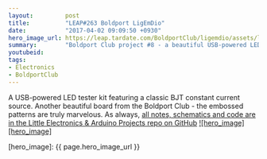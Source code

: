 ```yaml
---
layout:         post
title:          "LEAP#263 Boldport LigEmDio"
date:           "2017-04-02 09:09:50 +0930"
hero_image_url: https://leap.tardate.com/BoldportClub/ligemdio/assets/ligemdio_build.jpg
summary:        "Boldport Club project #8 - a beautiful USB-powered LED tester"
youtubeid:
tags:
- Electronics
- BoldportClub
---
```


A USB-powered LED tester kit featuring a classic BJT constant current source.
Another beautiful board from the Boldport Club - the embossed patterns are truly marvelous.
As always, [all notes, schematics and code are in the Little Electronics & Arduino Projects repo on GitHub][project]
[![hero_image][hero_image]][project]

[leap]: https://leap.tardate.com
[project]: https://github.com/tardate/LittleArduinoProjects/tree/master/BoldportClub/ligemdio
[hero_image]: {{ page.hero_image_url }}
